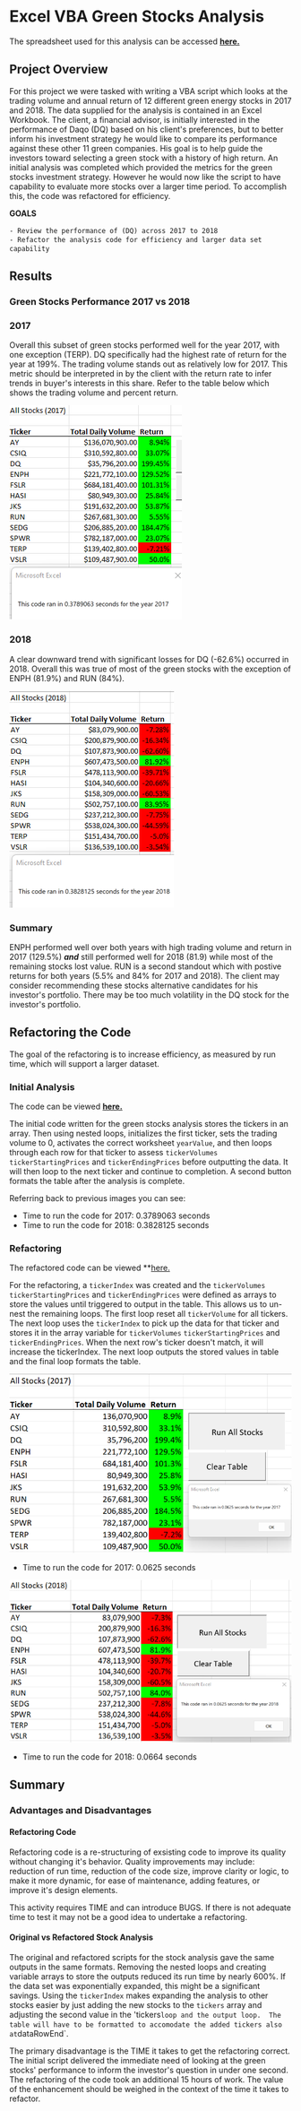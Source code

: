 # Excel VBA Green Stocks Analysis

The spreadsheet used for this analysis can be accessed **[here.](https://github.com/lnshewmo/stock-analysis/blob/1366febf319138f38406bfc98c1c1255480e4590/VBA_Challenge.xlsm)**

## Project Overview
  
For this project we were tasked with writing a VBA script which looks at the trading volume and annual return of 12 different green energy stocks in 2017 and 2018.  The data supplied for the analysis is contained in an Excel Workbook.  The client, a financial advisor, is initially interested in the performance of Daqo (DQ) based on his client's preferences, but to better inform his investment strategy he would like to compare its performance against these other 11 green companies.  His goal is to help guide the investors toward selecting a green stock with a history of high return.  An initial analysis was completed which provided the metrics for the green stocks investment strategy.  However he would now like the script to have capability to evaluate more stocks over a larger time period.  To accomplish this, the code was refactored for efficiency.

  **GOALS**
    
    - Review the performance of (DQ) across 2017 to 2018
    - Refactor the analysis code for efficiency and larger data set capability
  
## Results

### Green Stocks Performance 2017 vs 2018

### 2017

Overall this subset of green stocks performed well for the year 2017, with one exception (TERP).  DQ specifically had the highest rate of return for the year at 199%.  The trading volume stands out as relatively low for 2017. This metric should be interpreted in by the client with the return rate to infer trends in buyer's interests in this share.  Refer to the table below which shows the trading volume and percent return.

![image 2017 returns](/resources/2017_Stock_Performance_with_Timer.png)

### 2018

A clear downward trend with significant losses for DQ (-62.6%) occurred in 2018.  Overall this was true of most of the green stocks with the exception of ENPH (81.9%) and RUN (84%).  

![image 2018 returns](/resources/2018_Stock_Performance_with_Timer.png)

### Summary

ENPH performed well over both years with high trading volume and return in 2017 (129.5%) ***and*** still performed well for 2018 (81.9) while most of the remaining stocks lost value.  RUN is a second standout which with postive returns for both years (5.5% and 84% for 2017 and 2018).  The client may consider recommending these stocks alternative candidates for his investor's portfolio.  There may be too much volatility in the DQ stock for the investor's portfolio.

## Refactoring the Code

The goal of the refactoring is to increase efficiency, as measured by run time, which will support a larger dataset.

### Initial Analysis

The code can be viewed **[here.](AllStocksAnalysis_FormatTable.vbs)**

The initial code written for the green stocks analysis stores the tickers in an array.  Then using nested loops, initializes the first ticker, sets the trading volume to 0, activates the correct worksheet `yearValue`, and then loops through each row for that ticker to assess `tickerVolumes` `tickerStartingPrices` and `tickerEndingPrices` before outputting the data. It will then loop to the next ticker and continue to completion. A second button formats the table after the analysis is complete.

Referring back to previous images you can see:

  - Time to run the code for 2017: 0.3789063 seconds
  - Time to run the code for 2018: 0.3828125 seconds

### Refactoring

The refactored code can be viewed **[here.](refactored_green_stocks.vbs)

For the refactoring, a `tickerIndex` was created and the `tickerVolumes` `tickerStartingPrices` and `tickerEndingPrices` were defined as arrays to store the values until triggered to output in the table.  This allows us to un-nest the remaining loops. The first loop reset all `tickerVolume` for all tickers.  The next loop uses the `tickerIndex` to pick up the data for that ticker and stores it in the array variable for `tickerVolumes` `tickerStartingPrices` and `tickerEndingPrices`.  When the next row's ticker doesn't match, it will increase the tickerIndex.  The next loop outputs the stored values in table and the final loop formats the table.  

![image 2017 refactor](/resources/Refactored_2017_Stock_Performance_with_Buttons_and_Timer.png)

  - Time to run the code for 2017: 0.0625 seconds

![image 2018 refactor](/resources/Refactored_2018_Stock_Performance_with_Buttons_and_Timer.png)

  - Time to run the code for 2018: 0.0664 seconds

## Summary

### Advantages and Disadvantages

#### Refactoring Code

Refactoring code is a re-structuring of exsisting code to improve its quality without changing it's behavior.  Quality improvements may include: reduction of run time, reduction of the code size, improve clarity or logic, to make it more dynamic, for ease of maintenance, adding features, or improve it's design elements.  

This activity requires TIME and can introduce BUGS.  If there is not adequate time to test it may not be a good idea to undertake a refactoring.

#### Original vs Refactored Stock Analysis 

The original and refactored scripts for the stock analysis gave the same outputs in the same formats.  Removing the nested loops and creating variable arrays to store the outputs reduced its run time by nearly 600%.  If the data set was exponentially expanded, this might be a significant savings.  Using the `tickerIndex` makes expanding the analysis to other stocks easier by just adding the new stocks to the `tickers` array and adjusting the second value in the 'tickers` loop and the output loop.  The table will have to be formatted to accomodate the added tickers also at `dataRowEnd`.

The primary disadvantage is the TIME it takes to get the refactoring correct.  The initial script delivered the immediate need of looking at the green stocks' performance to inform the investor's question in under one second.  The refactoring of the code took an additional 15 hours of work.  The value of the enhancement should be weighed in the context of the time it takes to refactor. 
